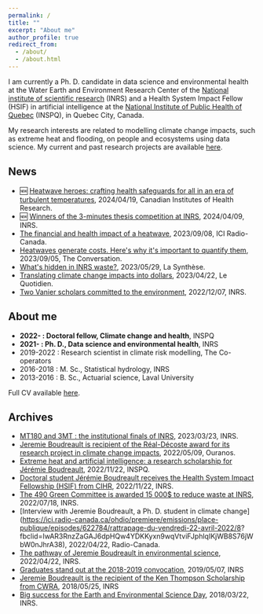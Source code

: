 ```yaml
---
permalink: /
title: ""
excerpt: "About me"
author_profile: true
redirect_from: 
  - /about/
  - /about.html
---
```


I am currently a Ph. D. candidate in data science and environmental health at the Water Earth and Environment Research Center of the [National institute of scientific research](https://inrs.ca/en/) (INRS) and a Health System Impact Fellow (HSIF) in artificial intelligence at the [National Institute of Public Health of Quebec](https://www.inspq.qc.ca/) (INSPQ), in Quebec City, Canada. 

My research interests are related to modelling climate change impacts, such as extreme heat and flooding, on people and ecosystems using data science. My current and past research projects are available [here](https://jeremieboudreault.github.io/projects/). 

News
----------

* 🆕 [Heatwave heroes: crafting health safeguards for all in an era of turbulent temperatures](https://cihr-irsc.gc.ca/e/53886.html), 2024/04/19, Canadian Institutes of Health Research.
* 🆕 [Winners of the 3-minutes thesis competition at INRS](https://inrs.ca/actualites/ma-these-en-180-secondes-et-three-minute-thesis-devoilement-des-laureats-de-linrs/), 2024/04/09, INRS.
* [The financial  and health impact of a heatwave](https://ici.radio-canada.ca/ohdio/premiere/emissions/cest-jamais-pareil/episodes/750162/rattrapage-vendredi-8-septembre-2023/4), 2023/09/08, ICI Radio-Canada.
* [Heatwaves generate costs. Here's why it's important to quantify them](https://theconversation.com/les-canicules-engendrent-des-couts-voici-pourquoi-il-est-important-de-les-quantifier-207749), 2023/09/05, The Conversation.
* [What's hidden in INRS waste?](https://www.lasyntheseinrs.com/post/hors-s%C3%A9rie-qu-est-ce-qui-se-cache-dans-les-poubelles-de-l-inrs), 2023/05/29, La Synthèse.
* [Translating climate change impacts into dollars](https://www.lequotidien.com/actualites/actualites-locales/2023/04/22/traduire-les-impacts-des-changements-climatiques-en-dollars-QCJ3ALYXO5A5RF7AR3L57NFAMU/), 2023/04/22, Le Quotidien. 
* [Two Vanier scholars committed to the environment](https://inrs.ca/actualites/linrs-fait-bonne-figure-a-la-remise-des-bourses-vanier2022/), 2022/12/07, INRS.



About me
----------

* **2022- : Doctoral fellow, Climate change and health**, INSPQ
* **2021- : Ph. D., Data science and environmental health**, INRS
* 2019-2022 : Research scientist in climate risk modelling, The Co-operators
* 2016-2018 : M. Sc., Statistical hydrology, INRS
* 2013-2016 : B. Sc., Actuarial science, Laval University

Full CV available [here](https://jeremieboudreault.github.io/cv/).


Archives
----------

* [MT180 and 3MT : the institutional finals of INRS](https://inrs.ca/actualites/mt180-et-3mt-les-finales-institutionnelles-de-linrs/), 2023/03/23, INRS.
* [Jeremie Boudreault is recipient of the Réal-Décoste award for its research project in climate change impacts](https://www.ouranos.ca/felicitations-au-recipiendaire-du-prix-real-decoste-2022/), 2022/05/09, Ouranos.
* [Extreme heat and artificial intelligence: a research scholarship for Jérémie Boudreault](https://www.inspq.qc.ca/nouvelles/chaleur-extreme-intelligence-artificielle-bourse-recherche-jeremie-boudreault), 2022/11/22, INSPQ.
* [Doctoral student Jérémie Boudreault receives the Health System Impact Fellowship (HSIF) from CIHR](https://inrs.ca/actualites/le-doctorant-jeremie-boudreault-recoit-la-bourse-dimpact-sur-le-systeme-de-sante-des-irsc/), 2022/11/22, INRS.
* [The 490 Green Committee is awarded 15 000$ to reduce waste at INRS](https://inrs.ca/actualites/un-avenir-vert-ancre-dans-sa-communaute/), 2022/07/18, INRS.
* [Interview with Jeremie Boudreault, a Ph. D. student in climate change](https://ici.radio-canada.ca/ohdio/premiere/emissions/place-publique/episodes/622784/rattrapage-du-vendredi-22-avril-2022/8?
fbclid=IwAR3RnzZaGAJ6dpHQw4YDKKyxn9wqVtviFJphlqIKjWB8S76jWbW0nJhrA38), 2022/04/22, Radio-Canada.
* [The pathway of Jeremie Boudreault in environmental science](https://inrs.ca/actualites/ma-recherche-en-serie-la-passion-pour-lenvironnement-de-jeremie-boudreault-de-la-maitrise-au-doctorat/), 2022/04/22, INRS.
* [Graduates stand out at the 2018-2019 convocation](https://inrs.ca/actualites/des-diplomees-se-distinguent-a-la-collation-des-grades-2018-2019/), 2019/05/07, INRS
* [Jeremie Boudreault is the recipient of the Ken Thompson Scholarship from CWRA](https://inrs.ca/actualites/jeremie-boudreault-est-recipiendaire-de-la-bourse-ken-thompson-de-lacrh/), 2018/05/25, INRS
* [Big success for the Earth and Environmental Science Day](https://inrs.ca/actualites/franc-succes-pour-la-journee-des-sciences-de-la-terre-et-de-lenvironnement/), 2018/03/22, INRS.
